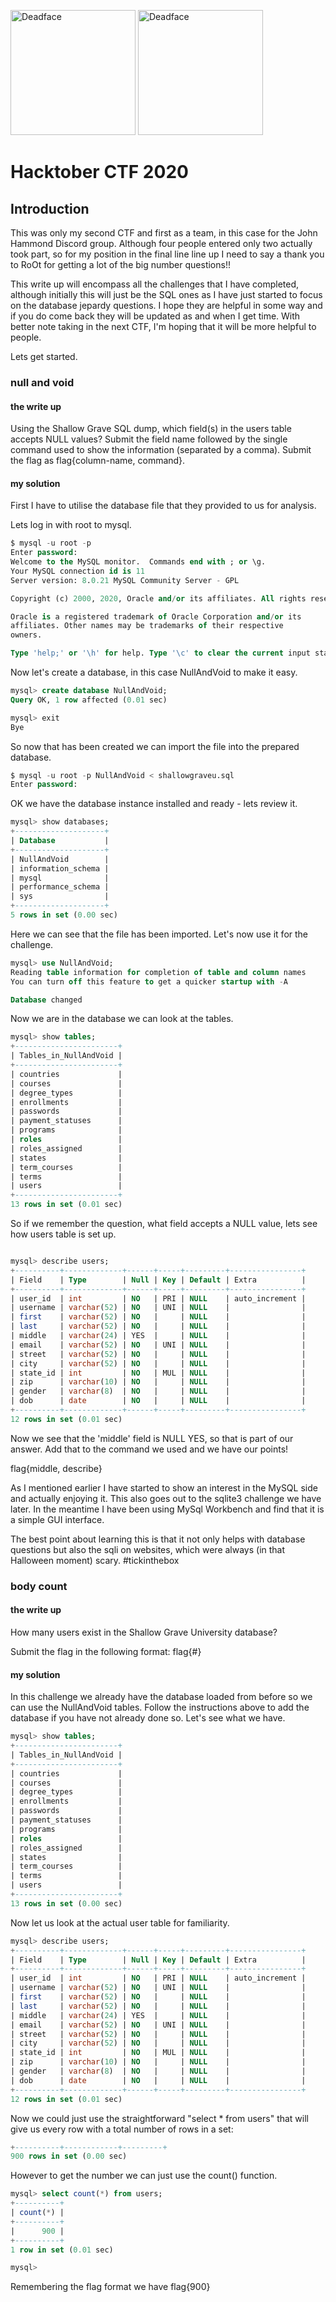 <a href="https://twitter.com/CHacktics"><img src="images/deadface.png" alt="Deadface" width="200"/></a> <a href="https://twitter.com/CHacktics"><img src="images/participant.png" alt="Deadface" width="200"/></a>

# Hacktober CTF 2020

## Introduction
This was only my second CTF and first as a team, in this case for the John Hammond Discord group. Although four people entered only two actually took part, so for my position in the final line line up I need to say a thank you to RoOt for getting a lot of the big number questions!!

This write up will encompass all the challenges that I have completed, although initially this will just be the SQL ones as I have just started to focus on the database jepardy questions. I hope they are helpful in some way and if you do come back they will be updated as and when I get time. With better note taking in the next CTF, I'm hoping that it will be more helpful to people.

Lets get started. 

### null and void

#### the write up

Using the Shallow Grave SQL dump, which field(s) in the users table accepts NULL values? Submit the field name followed by the single command used to show the information (separated by a comma). Submit the flag as flag{column-name, command}.

#### my solution

First I have to utilise the database file that they provided to us for analysis. 

Lets log in with root to mysql.

```sql
$ mysql -u root -p
Enter password: 
Welcome to the MySQL monitor.  Commands end with ; or \g.
Your MySQL connection id is 11
Server version: 8.0.21 MySQL Community Server - GPL

Copyright (c) 2000, 2020, Oracle and/or its affiliates. All rights reserved.

Oracle is a registered trademark of Oracle Corporation and/or its
affiliates. Other names may be trademarks of their respective
owners.

Type 'help;' or '\h' for help. Type '\c' to clear the current input statement.
```
Now let's create a database, in this case NullAndVoid to make it easy.
```sql
mysql> create database NullAndVoid;
Query OK, 1 row affected (0.01 sec)

mysql> exit
Bye
```
So now that has been created we can import the file into the prepared database.
```sql
$ mysql -u root -p NullAndVoid < shallowgraveu.sql 
Enter password: 
```
OK we have the database instance installed and ready - lets review it.
```sql
mysql> show databases;
+--------------------+
| Database           |
+--------------------+
| NullAndVoid        |
| information_schema |
| mysql              |
| performance_schema |
| sys                |
+--------------------+
5 rows in set (0.00 sec)
```
Here we can see that the file has been imported. Let's now use it for the challenge.
```sql
mysql> use NullAndVoid;
Reading table information for completion of table and column names
You can turn off this feature to get a quicker startup with -A

Database changed
```
Now we are in the database we can look at the tables.
```sql
mysql> show tables;
+-----------------------+
| Tables_in_NullAndVoid |
+-----------------------+
| countries             |
| courses               |
| degree_types          |
| enrollments           |
| passwords             |
| payment_statuses      |
| programs              |
| roles                 |
| roles_assigned        |
| states                |
| term_courses          |
| terms                 |
| users                 |
+-----------------------+
13 rows in set (0.01 sec)

```
So if we remember the question, what field accepts a NULL value, lets see how users table is set up.

```sql 

mysql> describe users;
+----------+-------------+------+-----+---------+----------------+
| Field    | Type        | Null | Key | Default | Extra          |
+----------+-------------+------+-----+---------+----------------+
| user_id  | int         | NO   | PRI | NULL    | auto_increment |
| username | varchar(52) | NO   | UNI | NULL    |                |
| first    | varchar(52) | NO   |     | NULL    |                |
| last     | varchar(52) | NO   |     | NULL    |                |
| middle   | varchar(24) | YES  |     | NULL    |                |
| email    | varchar(52) | NO   | UNI | NULL    |                |
| street   | varchar(52) | NO   |     | NULL    |                |
| city     | varchar(52) | NO   |     | NULL    |                |
| state_id | int         | NO   | MUL | NULL    |                |
| zip      | varchar(10) | NO   |     | NULL    |                |
| gender   | varchar(8)  | NO   |     | NULL    |                |
| dob      | date        | NO   |     | NULL    |                |
+----------+-------------+------+-----+---------+----------------+
12 rows in set (0.01 sec)

```
Now we see that the 'middle' field is NULL YES, so that is part of our answer. Add that to the command we used and we have our points!

flag{middle, describe}

As I mentioned earlier I have started to show an interest in the MySQL side and actually enjoying it. This also goes out to the sqlite3 challenge we have later. In the meantime I have been using MySql Workbench and find that it is a simple GUI interface. 

The best point about learning this is that it not only helps with database questions but also the sqli on websites, which were always (in that Halloween moment) scary. #tickinthebox  

### body count

#### the write up

How many users exist in the Shallow Grave University database?

Submit the flag in the following format: flag{#}

#### my solution
In this challenge we already have the database loaded from before so we can use the NullAndVoid tables. Follow the instructions above to add the database if you have not already done so. Let's see what we have.
```sql
mysql> show tables;
+-----------------------+
| Tables_in_NullAndVoid |
+-----------------------+
| countries             |
| courses               |
| degree_types          |
| enrollments           |
| passwords             |
| payment_statuses      |
| programs              |
| roles                 |
| roles_assigned        |
| states                |
| term_courses          |
| terms                 |
| users                 |
+-----------------------+
13 rows in set (0.00 sec)
```
Now let us look at the actual user table for familiarity.
```sql
mysql> describe users;
+----------+-------------+------+-----+---------+----------------+
| Field    | Type        | Null | Key | Default | Extra          |
+----------+-------------+------+-----+---------+----------------+
| user_id  | int         | NO   | PRI | NULL    | auto_increment |
| username | varchar(52) | NO   | UNI | NULL    |                |
| first    | varchar(52) | NO   |     | NULL    |                |
| last     | varchar(52) | NO   |     | NULL    |                |
| middle   | varchar(24) | YES  |     | NULL    |                |
| email    | varchar(52) | NO   | UNI | NULL    |                |
| street   | varchar(52) | NO   |     | NULL    |                |
| city     | varchar(52) | NO   |     | NULL    |                |
| state_id | int         | NO   | MUL | NULL    |                |
| zip      | varchar(10) | NO   |     | NULL    |                |
| gender   | varchar(8)  | NO   |     | NULL    |                |
| dob      | date        | NO   |     | NULL    |                |
+----------+-------------+------+-----+---------+----------------+
12 rows in set (0.01 sec)
```
Now we could just use the straightforward "select * from users" that will give us every row with a total number of rows in a set:
```sql
+----------+------------+---------+
900 rows in set (0.00 sec)
```
However to get the number we can just use the count() function.
```sql
mysql> select count(*) from users;
+----------+
| count(*) |
+----------+
|      900 |
+----------+
1 row in set (0.01 sec)

mysql> 
```
Remembering the flag format we have flag{900}

